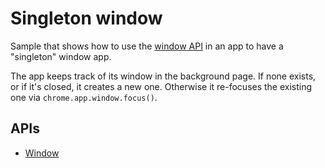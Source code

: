 # Singleton window

Sample that shows how to use the [window API](http://developer.chrome.com/trunk/apps/appWindow.html) in an app to have a "singleton" window app.

The app keeps track of its window in the background page. If none exists, or if it's closed, it creates a new one. Otherwise it re-focuses the existing one via `chrome.app.window.focus()`.

## APIs

* [Window](http://developer.chrome.com/trunk/apps/app.window.html)
